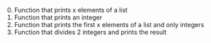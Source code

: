 0. Function that prints x elements of a list
1. Function that prints an integer
2. Function that prints the first x elements of a list and only integers
3. Function that divides 2 integers and prints the result

